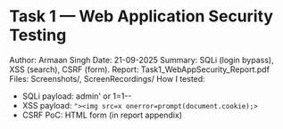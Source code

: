 # Task 1 — Web Application Security Testing
Author: Armaan Singh
Date: 21-09-2025
Summary: SQLi (login bypass), XSS (search), CSRF (form).
Report: Task1_WebAppSecurity_Report.pdf
Files: Screenshots/, ScreenRecordings/
How I tested:
- SQLi payload: admin' or 1=1--
- XSS payload: `"><img src=x onerror=prompt(document.cookie);>`
- CSRF PoC: HTML form (in report appendix)

